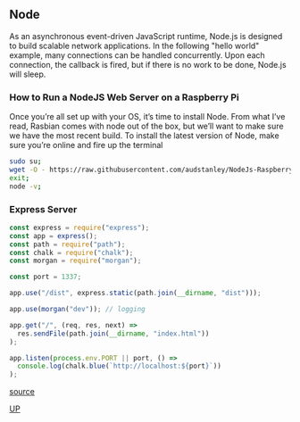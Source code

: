 ## Node

As an asynchronous event-driven JavaScript runtime, Node.js is designed to build scalable network applications. In the following "hello world" example, many connections can be handled concurrently. Upon each connection, the callback is fired, but if there is no work to be done, Node.js will sleep.

### How to Run a NodeJS Web Server on a Raspberry Pi

Once you’re all set up with your OS, it’s time to install Node.
From what I’ve read, Rasbian comes with node out of the box,
but we’ll want to make sure we have the most recent build.
To install the latest version of Node, make sure you’re
online and fire up the terminal

```bash
sudo su;
wget -O - https://raw.githubusercontent.com/audstanley/NodeJs-Raspberry-Pi/master/Install-Node.sh | bash;
exit;
node -v;
```

### Express Server

```javascript
const express = require("express");
const app = express();
const path = require("path");
const chalk = require("chalk");
const morgan = require("morgan");

const port = 1337;

app.use("/dist", express.static(path.join(__dirname, "dist")));

app.use(morgan("dev")); // logging

app.get("/", (req, res, next) =>
  res.sendFile(path.join(__dirname, "index.html"))
);

app.listen(process.env.PORT || port, () =>
  console.log(chalk.blue(`http://localhost:${port}`))
);
```

[source](https://blog.cloudboost.io/how-to-run-a-nodejs-web-server-on-a-raspberry-pi-for-development-3ef9ac0fc02c)

[UP](../)
